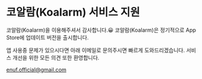 # 코알람(Koalarm) 서비스 지원

코알람(Koalarm)을 이용해주셔서 감사합니다.😀 코알람(Koalarm)은 정기적으로 App Store에 업데이트 버전을 출시합니다.

앱 사용중 문제가 있으시다면 아래 이메일로 문의주시면 빠르게 도와드리겠습니다. 서비스 개선을 위한 모든 의견 또한 환영합니다.

enuf.official@gmail.com

